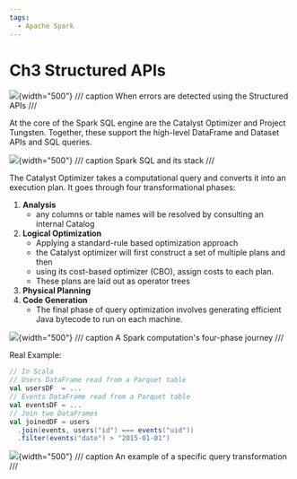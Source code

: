 ```yaml
---
tags:
  - Apache Spark
---
```


# Ch3 Structured APIs

![](https://learning.oreilly.com/api/v2/epubs/urn:orm:book:9781492050032/files/assets/lesp_0302.png){width="500"}
/// caption
When errors are detected using the Structured APIs
///

At the core of the Spark SQL engine are the Catalyst Optimizer and Project Tungsten. Together, these support the high-level DataFrame and Dataset APIs and SQL queries.

![](https://learning.oreilly.com/api/v2/epubs/urn:orm:book:9781492050032/files/assets/lesp_0303.png){width="500"}
/// caption
Spark SQL and its stack
///

The Catalyst Optimizer takes a computational query and converts it into an execution plan. It goes through four transformational phases:

1. **Analysis**
    - any columns or table names will be resolved by consulting an internal Catalog
2. **Logical Optimization**
    - Applying a standard-rule based optimization approach
    - the Catalyst optimizer will first construct a set of multiple plans and then
    - using its cost-based optimizer (CBO), assign costs to each plan.
    - These plans are laid out as operator trees 
3. **Physical Planning**
4. **Code Generation**
    - The final phase of query optimization involves generating efficient Java bytecode to run on each machine. 

![](https://learning.oreilly.com/api/v2/epubs/urn:orm:book:9781492050032/files/assets/lesp_0304.png){width="500"}
/// caption
A Spark computation's four-phase journey
///

Real Example:

```scala
// In Scala
// Users DataFrame read from a Parquet table
val usersDF  = ...
// Events DataFrame read from a Parquet table
val eventsDF = ...
// Join two DataFrames
val joinedDF = users
  .join(events, users("id") === events("uid"))
  .filter(events("date") > "2015-01-01")
```

![](https://learning.oreilly.com/api/v2/epubs/urn:orm:book:9781492050032/files/assets/lesp_0305.png){width="500"}
/// caption
An example of a specific query transformation
///
